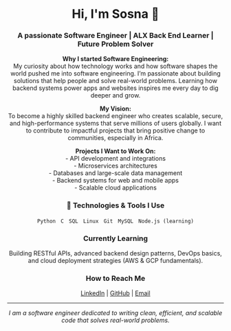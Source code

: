 <div align="center">

  <h1>Hi, I'm Sosna 👋</h1>
  <h3>A passionate Software Engineer | ALX Back End Learner | Future Problem Solver</h3>

  <p>
    <strong> Why I started Software Engineering:</strong><br/>
    My curiosity about how technology works and how software shapes the world pushed me into software engineering. I’m passionate about building solutions that help people and solve real-world problems. Learning how backend systems power apps and websites inspires me every day to dig deeper and grow.
  </p>

  <p>
    <strong> My Vision:</strong><br/>
    To become a highly skilled backend engineer who creates scalable, secure, and high-performance systems that serve millions of users globally. I want to contribute to impactful projects that bring positive change to communities, especially in Africa.
  </p>

  <p>
    <strong>Projects I Want to Work On:</strong><br/>
    - API development and integrations<br/>
    - Microservices architectures<br/>
    - Databases and large-scale data management<br/>
    - Backend systems for web and mobile apps<br/>
    - Scalable cloud applications
  </p>

  <h3>🔧 Technologies & Tools I Use</h3>
  <p>
    <code>Python</code> &nbsp; <code>C</code> &nbsp; <code>SQL</code> &nbsp; <code>Linux</code> &nbsp; <code>Git</code> &nbsp; <code>MySQL</code> &nbsp; <code>Node.js (learning)</code>
  </p>

  <h3> Currently Learning</h3>
  <p>
    Building RESTful APIs, advanced backend design patterns, DevOps basics, and cloud deployment strategies (AWS & GCP fundamentals).
  </p>

  <h3> How to Reach Me</h3>
  <p>
    <a href="www.linkedin.com/in/sosna-gemechu-460606332" target="_blank">LinkedIn</a> | 
    <a href="https://github.com/sosnage12" target="_blank">GitHub</a> | 
    <a href="mailto:gemechusosi@gmail.com">Email</a>
  </p>

  <hr/>

  <p align="center">
    <em>I am a software engineer dedicated to writing clean, efficient, and scalable code that solves real-world problems.</em>
  </p>

</div>
